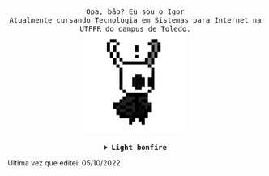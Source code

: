 <p align="center">
  <br>
  <samp>
    Opa, bão? Eu sou o Igor
    <br>Atualmente cursando Tecnologia em Sistemas para Internet na UTFPR do campus de Toledo.<br>

</samp>

  <img src="https://github.com/igorAnthony/igorAnthony/blob/master/972ecb3ba10b3a8.gif" width="200"/>
  
</p>

<details align="center">

<summary> <b> <samp> Light bonfire </samp></b></summary>
<samp>
<b><h2 style="color: #fc6203">B O N F I R E &nbsp; L I T !</h2></b>

<img src="https://github.com/igorAnthony/igorAnthony/blob/master/dark-souls-bonfire.gif" width="200" />

<p align="center">
    <a rel="nofollow noopener noreferrer" target="_blank" href="https://www.linkedin.com/in/igor-anthony-716399175/">
    <img src="https://github.com/igorAnthony/igorAnthony/blob/master/linkedin_pixel_logo_icon_181925.png" width="23px" alt="LinkedIn"></a>
    &nbsp;
    &nbsp;
    <a rel="nofollow noopener noreferrer" target="_blank" href="https://twitter.com/_h4wkz">
    <img src="https://github.com/igorAnthony/igorAnthony/blob/master/twitter_pixel_logo_icon_181924.png" width="23px" alt="Twitter"></a>
    &nbsp;
    &nbsp;
    <a rel="nofollow noopener noreferrer" target="_blank" href="https://instagram.com/anthony.igor">
    <img src="https://github.com/igorAnthony/igorAnthony/blob/master/instagram_pixel_logo_icon_181922.png" width="23px" alt="Instagram"></a>
</p>


</samp>
</details>

Ultima vez que editei: 05/10/2022
